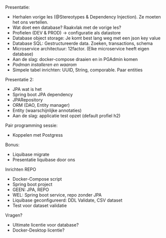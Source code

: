 Presentatie:
- Herhalen vorige les (@Stereotypes & Dependency Injection). Ze moeten het ons vertellen.
- Wat doet een database? Raakvlak met de vorige les?
- Profielen (DEV & PROD) -> configuratie als datastore
- Database object storage: Je komt best lang weg met een json key value
- Database SQL: Gestructureerde data. Zoeken, transactions, schema
- Microservice architectuur: 12factor. (Elke microservice heeft eigen database)
- Aan de slag: docker-compose draaien en in PGAdmin komen
- *Podman installeren en waarom*
- Simpele tabel inrichten: UUID, String, comporable. Paar entities

Presentatie 2:
- JPA wat is het
- Spring boot JPA dependency 
- JPARepository
- ORM (DAO, Entity manager)
- Entity (waarschijnlijke annotaties)
- Aan de slag: applicatie test opzet (default profiel h2)

Pair programming sessie:
- Koppelen met Postgress

Bonus:
- Liquibase migrate
- Presentatie liquibase door ons




Inrichten REPO
- Docker-Compose script
- Spring boot project
- GEEN:  JPA, REPO
- WEL: Spring boot service, repo zonder JPA
- Liquibase geconfigureerd: DDL Validate, CSV dataset
- Test voor dataset validatie


Vragen?
- Ultimate licentie voor database?
- Docker-Desktop licentie?
